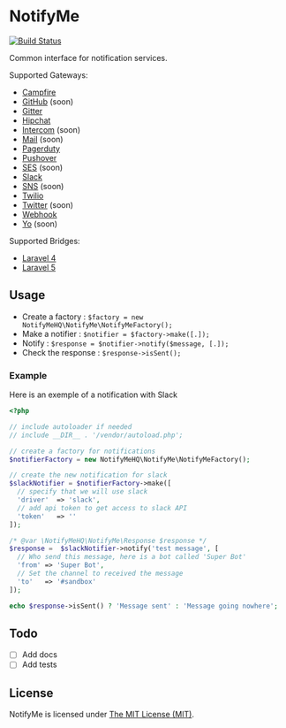 # NotifyMe

[![Build Status](https://img.shields.io/travis/notifymehq/notifyme.svg?style=flat-square)](https://travis-ci.org/notifymehq/notifyme)

Common interface for notification services.

Supported Gateways:
* [Campfire](https://github.com/notifymehq/campfire)
* [GitHub](https://github.com/notifymehq/github) (soon)
* [Gitter](https://github.com/notifymehq/gitter)
* [Hipchat](https://github.com/notifymehq/hipchat)
* [Intercom](https://github.com/notifymehq/intercom) (soon)
* [Mail](https://github.com/notifymehq/mail) (soon)
* [Pagerduty](https://github.com/notifymehq/pagerduty)
* [Pushover](https://github.com/notifymehq/pushover)
* [SES](https://github.com/notifymehq/ses) (soon)
* [Slack](https://github.com/notifymehq/slack)
* [SNS](https://github.com/notifymehq/sns) (soon)
* [Twilio](https://github.com/notifymehq/twilio)
* [Twitter](https://github.com/notifymehq/twitter) (soon)
* [Webhook](https://github.com/notifymehq/webhook)
* [Yo](https://github.com/notifymehq/yo) (soon)

Supported Bridges:
* [Laravel 4](https://github.com/notifymehq/laravel4)
* [Laravel 5](https://github.com/notifymehq/laravel5)

## Usage

* Create a factory : ```$factory = new NotifyMeHQ\NotifyMe\NotifyMeFactory();```
* Make a notifier : ```$notifier = $factory->make([.]);```
* Notify : ```$response = $notifier->notify($message, [.]);```
* Check the response : ```$response->isSent();```

### Example

Here is an exemple of a notification with Slack

```PHP
<?php

// include autoloader if needed
// include __DIR__ . '/vendor/autoload.php';

// create a factory for notifications
$notifierFactory = new NotifyMeHQ\NotifyMe\NotifyMeFactory();

// create the new notification for slack
$slackNotifier = $notifierFactory->make([
  // specify that we will use slack
  'driver'  => 'slack',
  // add api token to get access to slack API
  'token'   => ''
]);

/* @var \NotifyMeHQ\NotifyMe\Response $response */
$response =  $slackNotifier->notify('test message', [
  // Who send this message, here is a bot called 'Super Bot'
  'from' => 'Super Bot',
  // Set the channel to received the message
  'to'   => '#sandbox'
]);

echo $response->isSent() ? 'Message sent' : 'Message going nowhere';
```

## Todo

- [ ] Add docs
- [ ] Add tests

## License

NotifyMe is licensed under [The MIT License (MIT)](LICENSE).
